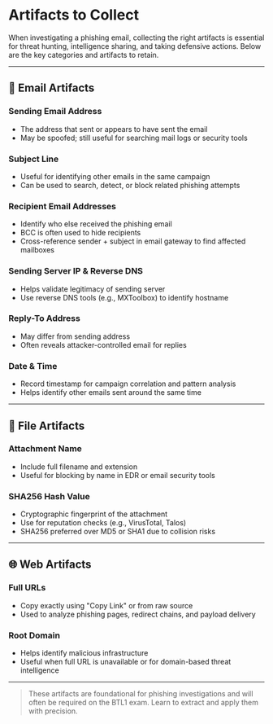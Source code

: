 # Artifacts to Collect

When investigating a phishing email, collecting the right artifacts is essential for threat hunting, intelligence sharing, and taking defensive actions. Below are the key categories and artifacts to retain.

---

## 📧 Email Artifacts

### Sending Email Address
- The address that sent or appears to have sent the email
- May be spoofed; still useful for searching mail logs or security tools

### Subject Line
- Useful for identifying other emails in the same campaign
- Can be used to search, detect, or block related phishing attempts

### Recipient Email Addresses
- Identify who else received the phishing email
- BCC is often used to hide recipients
- Cross-reference sender + subject in email gateway to find affected mailboxes

### Sending Server IP & Reverse DNS
- Helps validate legitimacy of sending server
- Use reverse DNS tools (e.g., MXToolbox) to identify hostname

### Reply-To Address
- May differ from sending address
- Often reveals attacker-controlled email for replies

### Date & Time
- Record timestamp for campaign correlation and pattern analysis
- Helps identify other emails sent around the same time

---

## 📎 File Artifacts

### Attachment Name
- Include full filename and extension
- Useful for blocking by name in EDR or email security tools

### SHA256 Hash Value
- Cryptographic fingerprint of the attachment
- Use for reputation checks (e.g., VirusTotal, Talos)
- SHA256 preferred over MD5 or SHA1 due to collision risks

---

## 🌐 Web Artifacts

### Full URLs
- Copy exactly using "Copy Link" or from raw source
- Used to analyze phishing pages, redirect chains, and payload delivery

### Root Domain
- Helps identify malicious infrastructure
- Useful when full URL is unavailable or for domain-based threat intelligence

---

> These artifacts are foundational for phishing investigations and will often be required on the BTL1 exam. Learn to extract and apply them with precision.


